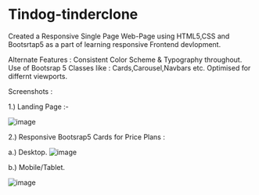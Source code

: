 # Tindog-tinderclone


Created a Responsive Single Page Web-Page using HTML5,CSS and Bootsrtap5 as a part of learning responsive Frontend devlopment.

Alternate Features : Consistent Color Scheme & Typography throughout.
                     Use of Bootsrap 5 Classes like : Cards,Carousel,Navbars etc. 
                     Optimised for differnt viewports.
                     
Screenshots        :

1.) Landing Page   :-

![image](https://user-images.githubusercontent.com/98112123/228345901-76be3364-41fa-435c-a633-d1717c7be690.png)

2.) Responsive Bootsrap5 Cards for Price Plans :

a.) Desktop.
![image](https://user-images.githubusercontent.com/98112123/228346603-952777a8-bc9d-41be-968e-b77c2e4d1c5e.png)

b.) Mobile/Tablet.

![image](https://user-images.githubusercontent.com/98112123/228346602-44ec79d9-1b2c-4bb9-88ea-1300f3ccebdc.png)




